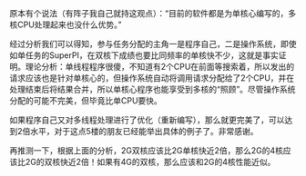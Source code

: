 原本有个说法（有阵子我自己就持这观点）：“目前的软件都是为单核心编写的，多核CPU处理起来也没什么优势。”

经过分析我们可以得知，参与任务分配的主角一是程序自己，二是操作系统，即使如单任务的SuperPI，在双核下成绩也要比同频率的单核快不少，这就是事实证明。理论分析：单线程程序很傻，不知道有2个CPU在前面等搜索着，所以发出的请求应该也是针对单核心的，但操作系统自动将调用请求分配给了2个CPU，并在处理结束后将结果合并，所以单核心程序也能享受到多核的“照顾”。尽管操作系统分配的可能不完美，但毕竟比单CPU要快。

如果程序自己又对多线程处理进行了优化（重新编写），那么就更完美了，可以达到2倍水平，对于这点5楼的朋友已经能举出具体的例子了。非常感谢。

再推测一下，根据上面的分析，2G双核应该比2G单核快近2倍，那么2G的4核应该比2G的双核快近2倍！如果有4G的双核，那么应该和2G的4核性能近似。